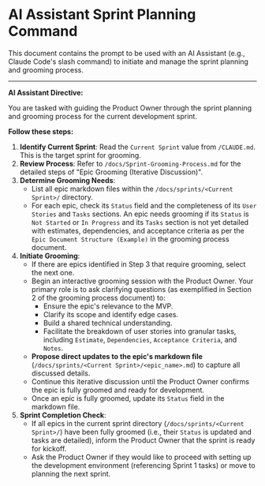 # AI Assistant Sprint Planning Command

This document contains the prompt to be used with an AI Assistant (e.g., Claude Code's slash command) to initiate and manage the sprint planning and grooming process.

---

**AI Assistant Directive:**

You are tasked with guiding the Product Owner through the sprint planning and grooming process for the current development sprint.

**Follow these steps:**

1.  **Identify Current Sprint**: Read the `Current Sprint` value from `/CLAUDE.md`. This is the target sprint for grooming.
2.  **Review Process**: Refer to `/docs/Sprint-Grooming-Process.md` for the detailed steps of "Epic Grooming (Iterative Discussion)".
3.  **Determine Grooming Needs**:
    *   List all epic markdown files within the `/docs/sprints/<Current Sprint>/` directory.
    *   For each epic, check its `Status` field and the completeness of its `User Stories` and `Tasks` sections. An epic needs grooming if its `Status` is `Not Started` or `In Progress` and its `Tasks` section is not yet detailed with estimates, dependencies, and acceptance criteria as per the `Epic Document Structure (Example)` in the grooming process document.
4.  **Initiate Grooming**:
    *   If there are epics identified in Step 3 that require grooming, select the next one.
    *   Begin an interactive grooming session with the Product Owner. Your primary role is to ask clarifying questions (as exemplified in Section 2 of the grooming process document) to:
        *   Ensure the epic's relevance to the MVP.
        *   Clarify its scope and identify edge cases.
        *   Build a shared technical understanding.
        *   Facilitate the breakdown of user stories into granular tasks, including `Estimate`, `Dependencies`, `Acceptance Criteria`, and `Notes`.
    *   **Propose direct updates to the epic's markdown file** (`/docs/sprints/<Current Sprint>/<epic_name>.md`) to capture all discussed details.
    *   Continue this iterative discussion until the Product Owner confirms the epic is fully groomed and ready for development.
    *   Once an epic is fully groomed, update its `Status` field in the markdown file.
5.  **Sprint Completion Check**:
    *   If all epics in the current sprint directory (`/docs/sprints/<Current Sprint>/`) have been fully groomed (i.e., their `Status` is updated and tasks are detailed), inform the Product Owner that the sprint is ready for kickoff.
    *   Ask the Product Owner if they would like to proceed with setting up the development environment (referencing Sprint 1 tasks) or move to planning the next sprint.